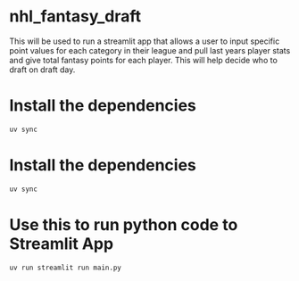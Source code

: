 # nhl_fantasy_draft
This will be used to run a streamlit app that allows a user to input specific point values for each category in their league and pull last years player stats and give total fantasy points for each player.  This will help decide who to draft on draft day.



# Install the dependencies
```bash
uv sync
```

# Install the dependencies
```bash
uv sync
```


# Use this to run python code to Streamlit App
```bash
uv run streamlit run main.py
```